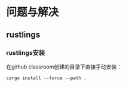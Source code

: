 # 问题与解决

## rustlings

### rustlings安装

在github classroom创建的目录下直接手动安装：

```shell
cargo install --force --path .
```
